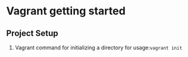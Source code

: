 # Vagrant getting started

## Project Setup

1. Vagrant command for initializing a directory for usage:`vagrant init`

